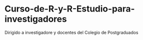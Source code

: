 # Curso-de-R-y-R-Estudio-para-investigadores
Dirigido a investigadore y docentes del Colegio de Postgraduados
